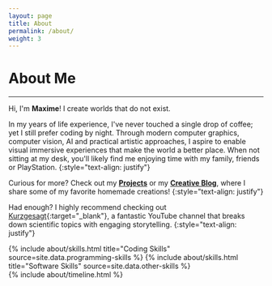```yaml
---
layout: page
title: About
permalink: /about/
weight: 3
---
```


# **About Me**
<hr class="short">

Hi, I'm **Maxime**! I create worlds that do not exist.

In my <script src='/js/calculateAge.js'></script> years of life experience, I've never touched a single drop of coffee; yet I still prefer coding by night. Through modern computer graphics, computer vision, AI and practical artistic approaches, I aspire to enable visual immersive experiences that make the world a better place. When not sitting at my desk, you'll likely find me enjoying time with my family, friends or PlayStation.
{:style="text-align: justify"}

Curious for more? Check out my [**Projects**](/projects) or my [**Creative Blog**](/blog), where I share some of my favorite homemade creations!
{:style="text-align: justify"}

Had enough? I highly recommend checking out [Kurzgesagt](https://www.youtube.com/inanutshell){:target="_blank"}, a fantastic YouTube channel that breaks down scientific topics with engaging storytelling.
{:style="text-align: justify"}

<div class="row">
{% include about/skills.html title="Coding Skills" source=site.data.programming-skills %}
{% include about/skills.html title="Software Skills" source=site.data.other-skills %}
</div>

<div class="row">
{% include about/timeline.html %}
</div>